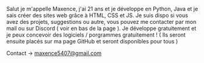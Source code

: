 Salut je m'appelle Maxence, j'ai 21 ans et je développe en Python, Java et je sais créer des sites web grâce
à HTML, CSS et JS.
Je suis dispo si vous avez des projets, suggestions ou autre, vous pouvez me contacter par mon mail
ou sur Discord ( voir en bas de la page ). Je développe gratuitement et je peux concevoir des
logiciels / porgrammes gratuitement !
( Ils seront ensuite placés sur ma page GitHub et seront disponibles pour tous )

Contact -> maxence5407@gmail.com
